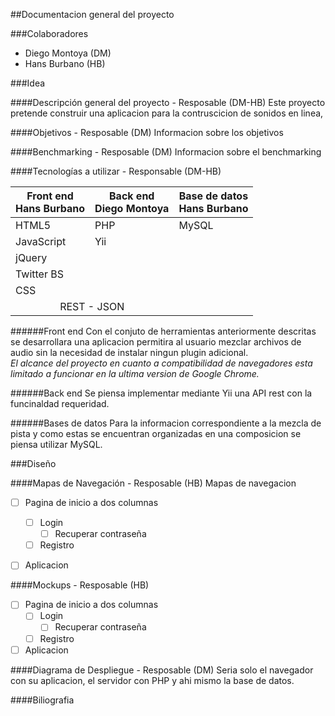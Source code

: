 ##Documentacion general del proyecto

###Colaboradores
* Diego Montoya (DM)
* Hans Burbano (HB)

###Idea

####Descripción general del proyecto - Resposable (DM-HB)
Este proyecto pretende construir una aplicacion para la contruscicion de sonidos en linea, 


####Objetivos - Resposable (DM)
Informacion sobre los objetivos


####Benchmarking - Resposable (DM)
Informacion sobre el benchmarking



####Tecnologías a utilizar - Responsable (DM-HB)

<table>
  <thead>
    <tr>
      <th>Front end<br>Hans Burbano</th>
      <th>Back end<br>Diego Montoya</th>
      <th>Base de datos<br>Hans Burbano</th>
    </tr>
  </thead>
  <tbody>
    <tr>
      <td>HTML5</td>
      <td>PHP</td>
      <td>MySQL</td>
    </tr>
    <tr>
      <td>JavaScript</td>
      <td>Yii</td>
      <td></td>
    </tr>
    <tr>
      <td>jQuery</td>
      <td></td>
      <td></td>
    </tr>
    <tr>
      <td>Twitter BS</td>
      <td></td>
      <td></td>
    </tr>
    <tr>
      <td>CSS</td>
      <td></td>
      <td></td>
    </tr>  
    <tr>
      <td colspan="2" align="center">REST - JSON</td>
      <td></td>
    </tr>   
  </tbody>
</table>

######Front end
Con el conjuto de herramientas anteriormente descritas se desarrollara una aplicacion permitira al usuario mezclar archivos de audio sin la necesidad de instalar ningun plugin adicional.
<br>*El alcance del proyecto en cuanto a compatibilidad de navegadores esta limitado a funcionar en la ultima version de Google Chrome.*

######Back end
Se piensa implementar mediante Yii una API rest con la funcinaldad requeridad.

######Bases de datos
Para la informacion correspondiente a la mezcla de pista y como estas se encuentran organizadas en una composicion se piensa utilizar MySQL.  


###Diseño

####Mapas de Navegación - Resposable (HB)
Mapas de navegacion
- [ ] Pagina de inicio a dos columnas
  - [ ] Login
      - [ ] Recuperar contraseña 
  - [ ] Registro
- [ ] Aplicacion


####Mockups - Resposable (HB)

- [ ] Pagina de inicio a dos columnas
  - [ ] Login
      - [ ] Recuperar contraseña 
  - [ ] Registro
- [ ] Aplicacion

####Diagrama de Despliegue - Resposable (DM)
Seria solo el navegador con su aplicacion, el servidor con PHP y ahi mismo la base de datos.

####Biliografia
